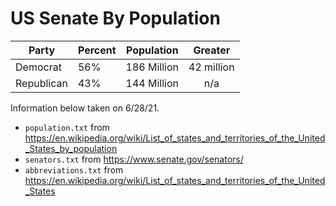 # US Senate By Population

| Party      | Percent | Population  |  Greater   |
| ---------- | ------- | ----------- | :--------: |
| Democrat   | 56%     | 186 Million | 42 million |
| Republican | 43%     | 144 Million |    n/a     |

Information below taken on 6/28/21.

- `population.txt` from https://en.wikipedia.org/wiki/List_of_states_and_territories_of_the_United_States_by_population
- `senators.txt` from https://www.senate.gov/senators/
- `abbreviations.txt` from https://en.wikipedia.org/wiki/List_of_states_and_territories_of_the_United_States
